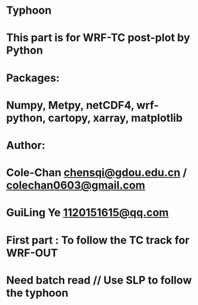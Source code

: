 # Typhoon
# This part is for WRF-TC post-plot by Python
# Packages:
#         Numpy, Metpy, netCDF4, wrf-python, cartopy, xarray, matplotlib
# Author:
#         Cole-Chan      chensqi@gdou.edu.cn / colechan0603@gmail.com
#         GuiLing Ye     1120151615@qq.com

# First part : To follow the TC track for WRF-OUT 
#              Need batch read // Use SLP to follow the typhoon

